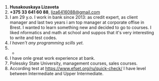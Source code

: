 1. **Husakouskaya Lizaveta**
2. **+375 33 641 60 88**, liza6416088@gmail.com
3. I am 29 y.o. I work in bank since 2013: as credit expert, as client manager and last two years i am top manager at corporate offise in Brest. I wanted to learn something new and decided to go to courses. I liked nformatics and math at school and suppos that it's very interesting to write and test codes.
4. *I haven't any programming scills yet.*
5. -
6. I have onle great work experience at bank.
7. Polessky State University, management courses, sales courses.
8. According test at https://www.efset.org/ru/quick-check/ I have level between Intermediate and Upper Intermediate.
